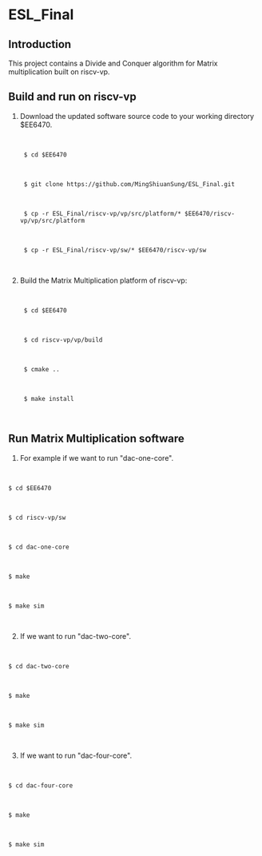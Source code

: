 # ESL_Final

## Introduction
This project contains a Divide and Conquer algorithm for Matrix multiplication built on riscv-vp. <br>

## Build and run on riscv-vp

1. Download the updated software source code to your working directory $EE6470. <br>

    <br>

        $ cd $EE6470 
    <br>

        $ git clone https://github.com/MingShiuanSung/ESL_Final.git
    <br>

        $ cp -r ESL_Final/riscv-vp/vp/src/platform/* $EE6470/riscv-vp/vp/src/platform
    <br>

        $ cp -r ESL_Final/riscv-vp/sw/* $EE6470/riscv-vp/sw
    <br>

2. Build the Matrix Multiplication platform of riscv-vp:

    <br>

        $ cd $EE6470
    <br>

        $ cd riscv-vp/vp/build
    <br>

        $ cmake ..
    <br>

        $ make install
    <br>

## Run Matrix Multiplication software

1. For example if we want to run "dac-one-core". <br>

<br>

    $ cd $EE6470
<br>

    $ cd riscv-vp/sw
<br>

    $ cd dac-one-core
<br>

    $ make
<br>

    $ make sim
<br>

2. If we want to run "dac-two-core". <br>

<br>

    $ cd dac-two-core
<br>

    $ make
<br>

    $ make sim
<br>

3. If we want to run "dac-four-core". <br>

<br>

    $ cd dac-four-core
<br>

    $ make
<br>

    $ make sim
<br>